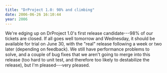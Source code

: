 ```yaml
---
title: "DrProject 1.0: 98% and climbing"
date: 2006-06-26 16:10:44
year: 2006
---
```

We're edging up on DrProject 1.0's first release candidate---98% of our tickets are closed.  If all goes well tomorrow and Wednesday, it should be available for trial on June 30, with the "real" release following a week or two later (depending on feedback).  We still have performance problems to solve, and a couple of bug fixes that we aren't going to merge into this release (too hard to unit test, and therefore too likely to destabilize the release), but I'm pleased---very pleased.
